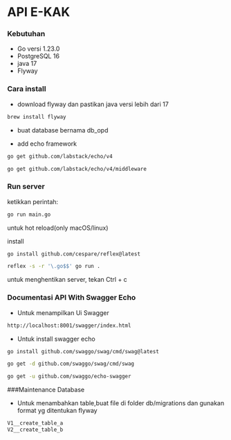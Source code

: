 # API E-KAK 


### Kebutuhan

- Go versi 1.23.0
- PostgreSQL 16
- java 17
- Flyway


### Cara install

- download flyway dan pastikan java versi lebih dari 17
```sh
brew install flyway
```

- buat database bernama db_opd

- add echo framework
```sh
go get github.com/labstack/echo/v4
```

```sh
go get github.com/labstack/echo/v4/middleware
```


### Run server

ketikkan perintah:

```sh
go run main.go
```

untuk hot reload(only macOS/linux)

install
```sh
go install github.com/cespare/reflex@latest
```

```sh
reflex -s -r '\.go$$' go run .
```


untuk menghentikan server, tekan Ctrl + c



### Documentasi API With Swagger Echo
- Untuk menampilkan Ui Swagger
```sh
http://localhost:8001/swagger/index.html
```

- Untuk install swagger echo
```sh
go install github.com/swaggo/swag/cmd/swag@latest
```
```sh
go get -d github.com/swaggo/swag/cmd/swag
```
```sh
go get -u github.com/swaggo/echo-swagger
```

###Maintenance Database
- Untuk menambahkan table,buat file di folder db/migrations dan gunakan format yg ditentukan flyway
```sh
V1__create_table_a
V2__create_table_b
```